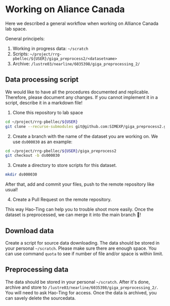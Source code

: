 # Working on Aliance Canada

Here we described a general workflow when working on Alliance Canada lab space.

General principels:

1. Working in progress data: `~/scratch`
2. Scripts: `~/project/rrg-pbellec/${USER}/giga_preprocess2/<datasetname>`
3. Archive: `/lustre03/nearline/6035398/giga_preprocessing_2/`

## Data processing script

We would like to have all the procedures documented and replicable.
Therefore, please document any changes.
If you cannot implement it in a script, describe it in a markdown file!

1. Clone this repository to lab space

```bash
cd ~/project/rrg-pbellec/${USER}
git clone --recurse-submodules git@github.com:SIMEXP/giga_preprocess2.git
```

2. Create a branch with the name of the dataset you are working on. We use `ds000030` as an example:

```bash
cd ~/project/rrg-pbellec/${USER}/giga_preprocess2
git checkout -b ds000030
```

3. Create a directory to store scripts for this dataset.

```bash
mkdir ds000030
```

After that, add and commit your files, push to the remote repository like usual!

4. Create a Pull Request on the remote repository.

This way Hao-Ting can help you to trouble shoot more easily.
Once the dataset is preprocessed, we can merge it into the main branch :tada:!


## Download data

Create a script for source data downloading.
The data should be stored in your personal `~/scratch`.
Please make sure there are enough space.
You can use command `quota` to see if number of file and/or space is within limit.

## Preprocessing data

The data should be stored in your personal `~/scratch`.
After it's done, archive and store to `/lustre03/nearline/6035398/giga_preprocessing_2/`.
You will need to ask Hao-Ting for access.
Once the data is archived, you can savely delete the sourcedata.
